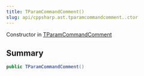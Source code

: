 ```yaml
---
title: TParamCommandComment()
slug: api/cppsharp.ast.tparamcommandcomment..ctor
---
```

Constructor in [TParamCommandComment](/api/cppsharp/ast/tparamcommandcomment)

## Summary



```csharp
public TParamCommandComment()
```

